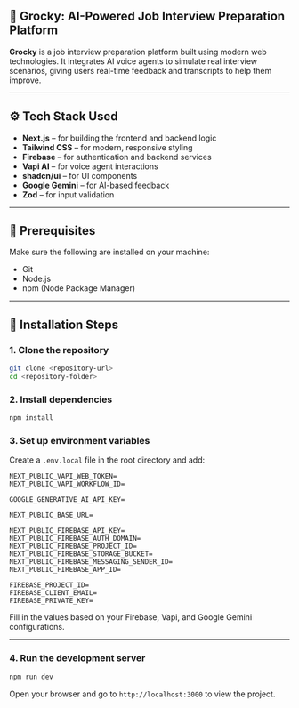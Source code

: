 ## 🧠 Grocky: AI-Powered Job Interview Preparation Platform 

**Grocky** is a job interview preparation platform built using modern web technologies. It integrates AI voice agents to simulate real interview scenarios, giving users real-time feedback and transcripts to help them improve.

---

## ⚙️ Tech Stack Used

* **Next.js** – for building the frontend and backend logic
* **Tailwind CSS** – for modern, responsive styling
* **Firebase** – for authentication and backend services
* **Vapi AI** – for voice agent interactions
* **shadcn/ui** – for UI components
* **Google Gemini** – for AI-based feedback
* **Zod** – for input validation

---

## 🧰 Prerequisites

Make sure the following are installed on your machine:

* Git
* Node.js
* npm (Node Package Manager)

---

## 🚀 Installation Steps

### 1. Clone the repository

```bash
git clone <repository-url>
cd <repository-folder>
```

### 2. Install dependencies

```bash
npm install
```

### 3. Set up environment variables

Create a `.env.local` file in the root directory and add:

```env
NEXT_PUBLIC_VAPI_WEB_TOKEN=
NEXT_PUBLIC_VAPI_WORKFLOW_ID=

GOOGLE_GENERATIVE_AI_API_KEY=

NEXT_PUBLIC_BASE_URL=

NEXT_PUBLIC_FIREBASE_API_KEY=
NEXT_PUBLIC_FIREBASE_AUTH_DOMAIN=
NEXT_PUBLIC_FIREBASE_PROJECT_ID=
NEXT_PUBLIC_FIREBASE_STORAGE_BUCKET=
NEXT_PUBLIC_FIREBASE_MESSAGING_SENDER_ID=
NEXT_PUBLIC_FIREBASE_APP_ID=

FIREBASE_PROJECT_ID=
FIREBASE_CLIENT_EMAIL=
FIREBASE_PRIVATE_KEY=
```

Fill in the values based on your Firebase, Vapi, and Google Gemini configurations.

---

### 4. Run the development server

```bash
npm run dev
```

Open your browser and go to `http://localhost:3000` to view the project.
